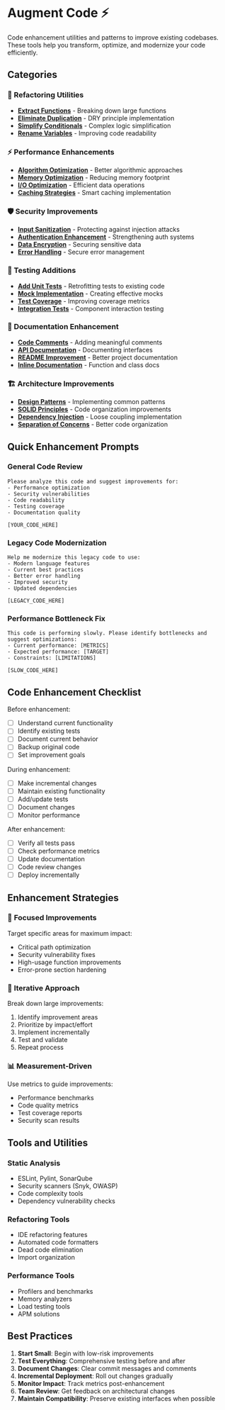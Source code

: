 # Augment Code ⚡

Code enhancement utilities and patterns to improve existing codebases. These tools help you transform, optimize, and modernize your code efficiently.

## Categories

### 🔧 Refactoring Utilities
- [**Extract Functions**](refactoring/extract-functions.md) - Breaking down large functions
- [**Eliminate Duplication**](refactoring/eliminate-duplication.md) - DRY principle implementation
- [**Simplify Conditionals**](refactoring/simplify-conditionals.md) - Complex logic simplification
- [**Rename Variables**](refactoring/rename-variables.md) - Improving code readability

### ⚡ Performance Enhancements
- [**Algorithm Optimization**](performance/algorithm-optimization.md) - Better algorithmic approaches
- [**Memory Optimization**](performance/memory-optimization.md) - Reducing memory footprint
- [**I/O Optimization**](performance/io-optimization.md) - Efficient data operations
- [**Caching Strategies**](performance/caching-strategies.md) - Smart caching implementation

### 🛡️ Security Improvements
- [**Input Sanitization**](security/input-sanitization.md) - Protecting against injection attacks
- [**Authentication Enhancement**](security/authentication-enhancement.md) - Strengthening auth systems
- [**Data Encryption**](security/data-encryption.md) - Securing sensitive data
- [**Error Handling**](security/error-handling.md) - Secure error management

### 🧪 Testing Additions
- [**Add Unit Tests**](testing/add-unit-tests.md) - Retrofitting tests to existing code
- [**Mock Implementation**](testing/mock-implementation.md) - Creating effective mocks
- [**Test Coverage**](testing/test-coverage.md) - Improving coverage metrics
- [**Integration Tests**](testing/integration-tests.md) - Component interaction testing

### 📝 Documentation Enhancement
- [**Code Comments**](documentation/code-comments.md) - Adding meaningful comments
- [**API Documentation**](documentation/api-documentation.md) - Documenting interfaces
- [**README Improvement**](documentation/readme-improvement.md) - Better project documentation
- [**Inline Documentation**](documentation/inline-documentation.md) - Function and class docs

### 🏗️ Architecture Improvements
- [**Design Patterns**](architecture/design-patterns.md) - Implementing common patterns
- [**SOLID Principles**](architecture/solid-principles.md) - Code organization improvements
- [**Dependency Injection**](architecture/dependency-injection.md) - Loose coupling implementation
- [**Separation of Concerns**](architecture/separation-of-concerns.md) - Better code organization

## Quick Enhancement Prompts

### General Code Review
```
Please analyze this code and suggest improvements for:
- Performance optimization
- Security vulnerabilities
- Code readability
- Testing coverage
- Documentation quality

[YOUR_CODE_HERE]
```

### Legacy Code Modernization
```
Help me modernize this legacy code to use:
- Modern language features
- Current best practices
- Better error handling
- Improved security
- Updated dependencies

[LEGACY_CODE_HERE]
```

### Performance Bottleneck Fix
```
This code is performing slowly. Please identify bottlenecks and suggest optimizations:
- Current performance: [METRICS]
- Expected performance: [TARGET]
- Constraints: [LIMITATIONS]

[SLOW_CODE_HERE]
```

## Code Enhancement Checklist

Before enhancement:
- [ ] Understand current functionality
- [ ] Identify existing tests
- [ ] Document current behavior
- [ ] Backup original code
- [ ] Set improvement goals

During enhancement:
- [ ] Make incremental changes
- [ ] Maintain existing functionality
- [ ] Add/update tests
- [ ] Document changes
- [ ] Monitor performance

After enhancement:
- [ ] Verify all tests pass
- [ ] Check performance metrics
- [ ] Update documentation
- [ ] Code review changes
- [ ] Deploy incrementally

## Enhancement Strategies

### 🎯 **Focused Improvements**
Target specific areas for maximum impact:
- Critical path optimization
- Security vulnerability fixes
- High-usage function improvements
- Error-prone section hardening

### 🔄 **Iterative Approach**
Break down large improvements:
1. Identify improvement areas
2. Prioritize by impact/effort
3. Implement incrementally
4. Test and validate
5. Repeat process

### 📊 **Measurement-Driven**
Use metrics to guide improvements:
- Performance benchmarks
- Code quality metrics
- Test coverage reports
- Security scan results

## Tools and Utilities

### Static Analysis
- ESLint, Pylint, SonarQube
- Security scanners (Snyk, OWASP)
- Code complexity tools
- Dependency vulnerability checks

### Refactoring Tools
- IDE refactoring features
- Automated code formatters
- Dead code elimination
- Import organization

### Performance Tools
- Profilers and benchmarks
- Memory analyzers
- Load testing tools
- APM solutions

## Best Practices

1. **Start Small**: Begin with low-risk improvements
2. **Test Everything**: Comprehensive testing before and after
3. **Document Changes**: Clear commit messages and comments
4. **Incremental Deployment**: Roll out changes gradually
5. **Monitor Impact**: Track metrics post-enhancement
6. **Team Review**: Get feedback on architectural changes
7. **Maintain Compatibility**: Preserve existing interfaces when possible